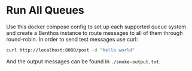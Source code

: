 Run All Queues
==============

Use this docker compose config to set up each supported queue system and create
a Benthos instance to route messages to all of them through round-robin. In
order to send test messages use curl:

``` sh
curl http://localhost:8080/post -d "hello world"
```

And the output messages can be found in `./smoke-output.txt`.
